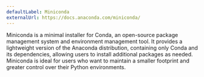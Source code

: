 ```yaml
---
defaultLabel: Miniconda
externalUrl: https://docs.anaconda.com/miniconda/
---
```


Miniconda is a minimal installer for Conda, an open-source package management system and environment management tool. It provides a lightweight version of the Anaconda distribution, containing only Conda and its dependencies, allowing users to install additional packages as needed. Miniconda is ideal for users who want to maintain a smaller footprint and greater control over their Python environments.
